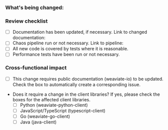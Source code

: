 ### What's being changed:


### Review checklist

- [ ] Documentation has been updated, if necessary. Link to changed documentation:
- [ ] Chaos pipeline run or not necessary. Link to pipeline:
- [ ] All new code is covered by tests where it is reasonable.
- [ ] Performance tests have been run or not necessary.

### Cross-functional impact

- [ ] This change requires public documentation (weaviate-io) to be updated. Check the box to automatically create a corresponding issue.
- Does it require a change in the client libraries? If yes, please check the boxes for the affected client libraries.
    - [ ] Python (weaviate-python-client)
    - [ ] JavaScript/TypeScript (typescript-client)
    - [ ] Go (weaviate-go-client)
    - [ ] Java (java-client)
